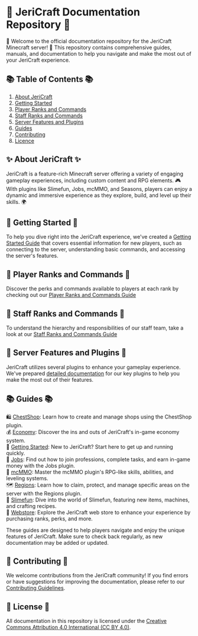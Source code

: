 # 📝 JeriCraft Documentation Repository 📝

🌟 Welcome to the official documentation repository for the JeriCraft Minecraft server! 🌟 This repository contains comprehensive guides, manuals, and documentation to help you navigate and make the most out of your JeriCraft experience.

## 📚 Table of Contents 📚

1. [About JeriCraft](#about-jericraft)
2. [Getting Started](./docs/guides/GettingStarted.md)
3. [Player Ranks and Commands](./docs/PLAYER-COMMANDS.md)
4. [Staff Ranks and Commands](./docs/STAFF-COMMANDS.md)
5. [Server Features and Plugins](./docs/SERVER-FEATURES.md)
6. [Guides](./docs/guides/)
7. [Contributing](./docs/Contributing.md)
7. [Licence](./docs/Licence.md)

## ✨ About JeriCraft ✨
JeriCraft is a feature-rich Minecraft server offering a variety of engaging gameplay experiences, including custom content and RPG elements. 🎮 With plugins like Slimefun, Jobs, mcMMO, and Seasons, players can enjoy a dynamic and immersive experience as they explore, build, and level up their skills. 🌍

## 🚀 Getting Started 🚀

To help you dive right into the JeriCraft experience, we've created
a [Getting Started Guide](./docs/guides/GettingStarted.md) that
covers essential information for new players, such as connecting to the server, understanding basic commands, and
accessing the server's features.

## 👥 Player Ranks and Commands 👥

Discover the perks and commands available to players at each rank by checking out
our [Player Ranks and Commands Guide](./docs/PLAYER-COMMANDS.md)

## 👥 Staff Ranks and Commands 👥

To understand the hierarchy and responsibilities of our staff team, take a look at
our [Staff Ranks and Commands Guide](./docs/STAFF-COMMANDS.md)

## 🌟 Server Features and Plugins 🌟

JeriCraft utilizes several plugins to enhance your gameplay experience. We've
prepared [detailed documentation](./docs/SERVER-FEATURES.md) for our
key
plugins to
help you make the most out of their features.

## 📚 Guides 📚

🛍️ [ChestShop]((./docs/guides/ChestShop.md)): Learn how to create and
manage shops
using the ChestShop plugin.<br>
💰 [Economy](./docs/guides/Economy.md): Discover the ins and outs of
JeriCraft's
in-game economy system.<br>
🌟 [Getting Started](./docs/guides/GettingStarted.md): New to
JeriCraft? Start here
to get up and running quickly.<br>
💼 [Jobs](./docs/guides/Jobs.md): Find out how to join professions,
complete tasks,
and earn in-game money with the Jobs plugin.<br>
🔱 [mcMMO](./docs/guides/mcMMO.md): Master the mcMMO plugin's RPG-like
skills,
abilities, and leveling systems.<br>
🗺️ [Regions](./docs/guides/Regions.md): Learn how to claim, protect,
and manage
specific areas on the server with the Regions plugin.<br>
🧪 [Slimefun](./docs/guides/Slimefun.md): Dive into the world of
Slimefun, featuring
new items, machines, and crafting recipes.<br>
🛒 [Webstore](./docs/guides/Webstore.md): Explore the JeriCraft web
store to enhance
your experience by purchasing ranks, perks, and more.

These guides are designed to help players navigate and enjoy the unique features of JeriCraft.  Make sure to check back regularly, as new documentation may be added or updated.

## 🤝 Contributing 🤝

We welcome contributions from the JeriCraft community! If you find errors or have suggestions for improving the
documentation, please refer to
our [Contributing Guidelines](./docs/Contributing.md).

## 📄 License 📄
All documentation in this repository is licensed under the [Creative Commons Attribution 4.0 International (CC BY 4.0)](https://creativecommons.org/licenses/by/4.0/deed.en).
